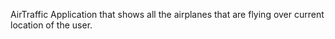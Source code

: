 AirTraffic
Application that shows all the airplanes that are flying over current location of the user.
